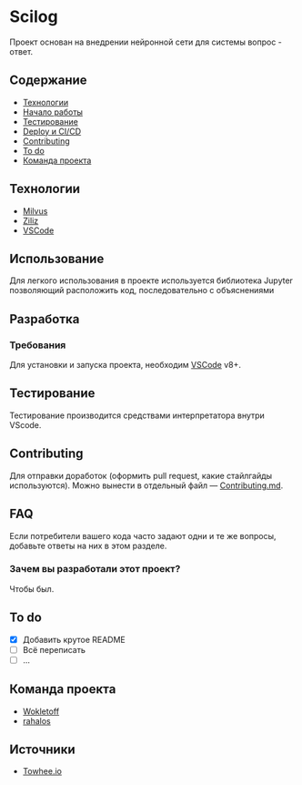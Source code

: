 # Scilog

Проект основан на внедрении нейронной сети для системы вопрос - ответ. 

## Содержание
- [Технологии](#технологии)
- [Начало работы](#начало-работы)
- [Тестирование](#тестирование)
- [Deploy и CI/CD](#deploy-и-ci/cd)
- [Contributing](#contributing)
- [To do](#to-do)
- [Команда проекта](#команда-проекта)

## Технологии
- [Milvus](https://milvus.io/docs/integrate_with_haystack.md)
- [Ziliz](https://zilliz.com/)
- [VSCode](https://code.visualstudio.com/)


## Использование
Для легкого использования в проекте используется библиотека Jupyter позволяющий расположить код, последовательно с объяснениями 


## Разработка
### Требования
Для установки и запуска проекта, необходим [VSCode](https://nodejs.org/) v8+.

## Тестирование
Тестирование производится средствами интерпретатора внутри VScode.

## Contributing
Для отправки доработок (оформить pull request, какие стайлгайды используются). Можно вынести в отдельный файл — [Contributing.md](./CONTRIBUTING.md).

## FAQ 
Если потребители вашего кода часто задают одни и те же вопросы, добавьте ответы на них в этом разделе.

### Зачем вы разработали этот проект?
Чтобы был.

## To do
- [x] Добавить крутое README
- [ ] Всё переписать
- [ ] ...

## Команда проекта
- [Wokletoff](https://github.com/Wokletoff)
- [rahalos](https://github.com/rahalos)

## Источники
- [Towhee.io](https://github.com/towhee-io/examples/tree/main/nlp/question_answering) 
